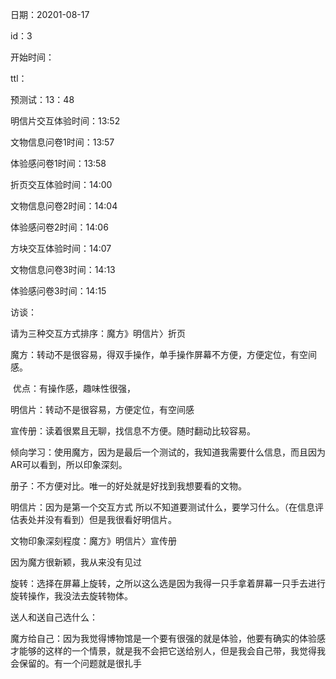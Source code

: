 日期：20201-08-17

id：3

开始时间：

ttl：

预测试：13：48

明信片交互体验时间：13:52

文物信息问卷1时间：13:57

体验感问卷1时间：13:58

折页交互体验时间：14:00

文物信息问卷2时间：14:04

体验感问卷2时间：14:06

方块交互体验时间：14:07

文物信息问卷3时间：14:13

体验感问卷3时间：14:15



访谈：



请为三种交互方式排序：魔方》明信片〉折页

魔方：转动不是很容易，得双手操作，单手操作屏幕不方便，方便定位，有空间感。

​	优点：有操作感，趣味性很强，

明信片：转动不是很容易，方便定位，有空间感

宣传册：读着很累且无聊，找信息不方便。随时翻动比较容易。



倾向学习：使用魔方，因为是最后一个测试的，我知道我需要什么信息，而且因为AR可以看到，所以印象深刻。

册子：不方便对比。唯一的好处就是好找到我想要看的文物。

明信片：因为是第一个交互方式 所以不知道要测试什么，要学习什么。（在信息评估表处并没有看到）但是我很看好明信片。



文物印象深刻程度：魔方》明信片〉宣传册

因为魔方很新颖，我从来没有见过



旋转：选择在屏幕上旋转，之所以这么选是因为我得一只手拿着屏幕一只手去进行旋转操作，我没法去旋转物体。



送人和送自己选什么：

魔方给自己：因为我觉得博物馆是一个要有很强的就是体验，他要有确实的体验感才能够的这样的一个情景，就是我不会把它送给别人，但是我会自己带，我觉得我会保留的。有一个问题就是很扎手







